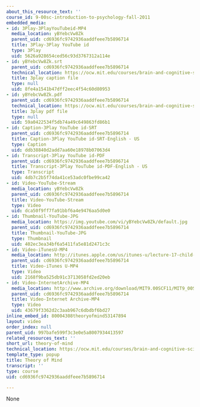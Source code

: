 ```yaml
---
about_this_resource_text: ''
course_id: 9-00sc-introduction-to-psychology-fall-2011
embedded_media:
- id: 3Play-3PlayYouTubeid-MP4
  media_location: yBYebcVw8Zk
  parent_uid: cd6936fc9742936aaddfeee7b5896714
  title: 3Play-3Play YouTube id
  type: 3Play
  uid: 5626a928654ced56c93d3767312a114e
- id: yBYebcVw8Zk.srt
  parent_uid: cd6936fc9742936aaddfeee7b5896714
  technical_location: https://ocw.mit.edu/courses/brain-and-cognitive-sciences/9-00sc-introduction-to-psychology-fall-2011/child-development/theory-of-mind/yBYebcVw8Zk.srt
  title: 3play caption file
  type: null
  uid: 8fe4a1541b47dff2eec4f54c60d80953
- id: yBYebcVw8Zk.pdf
  parent_uid: cd6936fc9742936aaddfeee7b5896714
  technical_location: https://ocw.mit.edu/courses/brain-and-cognitive-sciences/9-00sc-introduction-to-psychology-fall-2011/child-development/theory-of-mind/yBYebcVw8Zk.pdf
  title: 3play pdf file
  type: null
  uid: 59a0422534f5db74a49c649863fd86b1
- id: Caption-3Play YouTube id-SRT
  parent_uid: cd6936fc9742936aaddfeee7b5896714
  title: Caption-3Play YouTube id-SRT-English - US
  type: Caption
  uid: ddb38840d2add7aa60e18978b07063d4
- id: Transcript-3Play YouTube id-PDF
  parent_uid: cd6936fc9742936aaddfeee7b5896714
  title: Transcript-3Play YouTube id-PDF-English - US
  type: Transcript
  uid: 4db7c2b5f74da41ce53adc0fbe99ca42
- id: Video-YouTube-Stream
  media_location: yBYebcVw8Zk
  parent_uid: cd6936fc9742936aaddfeee7b5896714
  title: Video-YouTube-Stream
  type: Video
  uid: dca50f9ff7fa91bbf6a4e9476aa5d0e0
- id: Thumbnail-YouTube-JPG
  media_location: https://img.youtube.com/vi/yBYebcVw8Zk/default.jpg
  parent_uid: cd6936fc9742936aaddfeee7b5896714
  title: Thumbnail-YouTube-JPG
  type: Thumbnail
  uid: 402ec3ea34bf6a5411fa5e81d2471c3c
- id: Video-iTunesU-MP4
  media_location: http://itunes.apple.com/us/itunes-u/lecture-17-child-development/id501335817?i=111273994
  parent_uid: cd6936fc9742936aaddfeee7b5896714
  title: Video-iTunes U-MP4
  type: Video
  uid: 2168f9ba525db91c3713058fd2ed20eb
- id: Video-InternetArchive-MP4
  media_location: http://www.archive.org/download/MIT9.00SCF11/MIT9_00SCF11_lec17_300k.mp4
  parent_uid: cd6936fc9742936aaddfeee7b5896714
  title: Video-Internet Archive-MP4
  type: Video
  uid: 43679f3362d2c3aab967c6dbdbf6bd27
inline_embed_id: 80004308theoryofmind53147894
layout: video
order_index: null
parent_uid: 997bafe599f3c3e0e5a8007934413597
related_resources_text: ''
short_url: theory-of-mind
technical_location: https://ocw.mit.edu/courses/brain-and-cognitive-sciences/9-00sc-introduction-to-psychology-fall-2011/child-development/theory-of-mind
template_type: popup
title: Theory of Mind
transcript: ''
type: course
uid: cd6936fc9742936aaddfeee7b5896714

---
```

None